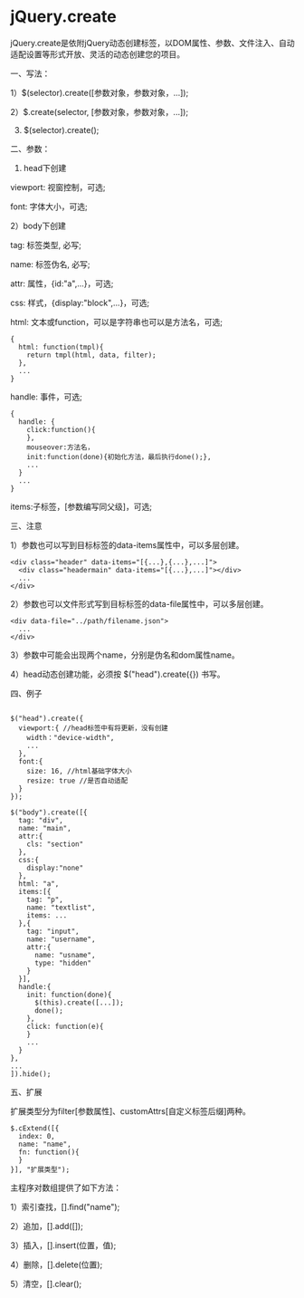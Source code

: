 # jQuery.create
jQuery.create是依附jQuery动态创建标签，以DOM属性、参数、文件注入、自动适配设置等形式开放、灵活的动态创建您的项目。

一、写法：

1）$(selector).create([参数对象，参数对象，...]);

2）$.create(selector, [参数对象，参数对象，...]);

3) $(selector).create(); 

二、参数：

1) head下创建

viewport: 视窗控制，可选;

font: 字体大小，可选;

2）body下创建

tag: 标签类型, 必写;

name: 标签伪名, 必写;

attr: 属性，{id:"a",...}，可选;

css: 样式，{display:"block",...}，可选;

html: 文本或function，可以是字符串也可以是方法名，可选; 
```
{
  html: function(tmpl){
    return tmpl(html, data, filter);
  },
  ...
}
```

handle: 事件，可选;
```
{
  handle: {
    click:function(){
    }, 
    mouseover:方法名，
    init:function(done){初始化方法，最后执行done();}, 
    ...
  }
  ...
}
```

items:子标签，[参数编写同父级]，可选;

三、注意

1）参数也可以写到目标标签的data-items属性中，可以多层创建。
```
<div class="header" data-items="[{...},{...},...]">
  <div class="headermain" data-items="[{...},...]"></div>
  ...
</div>
```

2）参数也可以文件形式写到目标标签的data-file属性中，可以多层创建。
```
<div data-file="../path/filename.json">
  ...
</div>
```

3）参数中可能会出现两个name，分别是伪名和dom属性name。

4）head动态创建功能，必须按 $("head").create({}) 书写。

四、例子

```

$("head").create({
  viewport:{ //head标签中有将更新，没有创建
    width："device-width",
    ...
  },
  font:{
    size: 16, //html基础字体大小
    resize: true //是否自动适配
  }
});

$("body").create([{
  tag: "div",
  name: "main",
  attr:{
    cls: "section"
  },
  css:{
    display:"none"
  },
  html: "a",
  items:[{
    tag: "p",
    name: "textlist",
    items: ...
  },{
    tag: "input",
    name: "username",
    attr:{
      name: "usname",
      type: "hidden"
    }
  }],
  handle:{
    init: function(done){
      $(this).create([...]);
      done();
    },
    click: function(e){
    }
    ...
  }
},
...
]).hide();
```

五、扩展

扩展类型分为filter[参数属性]、customAttrs[自定义标签后缀]两种。
```
$.cExtend([{
  index: 0,
  name: "name",
  fn: function(){
  }
}], "扩展类型");
```

主程序对数组提供了如下方法：

1）索引查找，[].find("name");

2）追加，[].add([]);

3）插入，[].insert(位置，值);

4）删除，[].delete(位置);

5）清空，[].clear();
